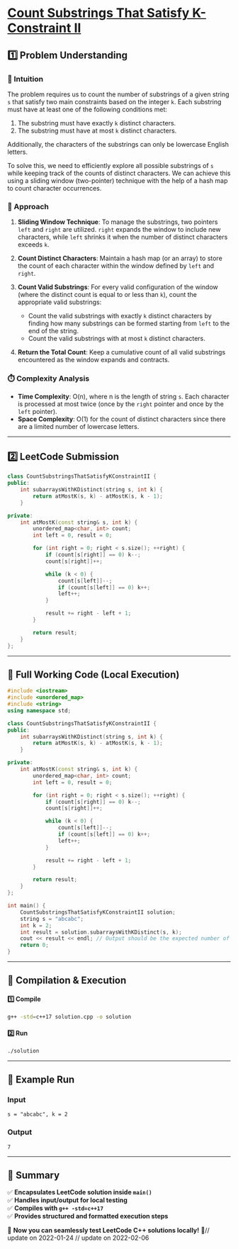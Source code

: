 # **[Count Substrings That Satisfy K-Constraint II](https://leetcode.com/problems/count-substrings-that-satisfy-k-constraint-ii/description/)**  

## **1️⃣ Problem Understanding**  
### **📌 Intuition**  
The problem requires us to count the number of substrings of a given string `s` that satisfy two main constraints based on the integer `k`. Each substring must have at least one of the following conditions met:
1. The substring must have exactly `k` distinct characters.
2. The substring must have at most `k` distinct characters.

Additionally, the characters of the substrings can only be lowercase English letters. 

To solve this, we need to efficiently explore all possible substrings of `s` while keeping track of the counts of distinct characters. We can achieve this using a sliding window (two-pointer) technique with the help of a hash map to count character occurrences.

### **🚀 Approach**  
1. **Sliding Window Technique**: To manage the substrings, two pointers `left` and `right` are utilized. `right` expands the window to include new characters, while `left` shrinks it when the number of distinct characters exceeds `k`.
  
2. **Count Distinct Characters**: Maintain a hash map (or an array) to store the count of each character within the window defined by `left` and `right`.

3. **Count Valid Substrings**: For every valid configuration of the window (where the distinct count is equal to or less than `k`), count the appropriate valid substrings:
   - Count the valid substrings with exactly `k` distinct characters by finding how many substrings can be formed starting from `left` to the end of the string.
   - Count the valid substrings with at most `k` distinct characters.

4. **Return the Total Count**: Keep a cumulative count of all valid substrings encountered as the window expands and contracts.

### **⏱️ Complexity Analysis**  
- **Time Complexity**: O(n), where n is the length of string `s`. Each character is processed at most twice (once by the `right` pointer and once by the `left` pointer).
- **Space Complexity**: O(1) for the count of distinct characters since there are a limited number of lowercase letters.

---  

## **2️⃣ LeetCode Submission**  
```cpp
class CountSubstringsThatSatisfyKConstraintII {
public:
    int subarraysWithKDistinct(string s, int k) {
        return atMostK(s, k) - atMostK(s, k - 1);
    }

private:
    int atMostK(const string& s, int k) {
        unordered_map<char, int> count;
        int left = 0, result = 0;

        for (int right = 0; right < s.size(); ++right) {
            if (count[s[right]] == 0) k--;
            count[s[right]]++;

            while (k < 0) {
                count[s[left]]--;
                if (count[s[left]] == 0) k++;
                left++;
            }

            result += right - left + 1;
        }

        return result;
    }
};
```

---  

## **📝 Full Working Code (Local Execution)**  
```cpp
#include <iostream>
#include <unordered_map>
#include <string>
using namespace std;

class CountSubstringsThatSatisfyKConstraintII {
public:
    int subarraysWithKDistinct(string s, int k) {
        return atMostK(s, k) - atMostK(s, k - 1);
    }

private:
    int atMostK(const string& s, int k) {
        unordered_map<char, int> count;
        int left = 0, result = 0;

        for (int right = 0; right < s.size(); ++right) {
            if (count[s[right]] == 0) k--;
            count[s[right]]++;

            while (k < 0) {
                count[s[left]]--;
                if (count[s[left]] == 0) k++;
                left++;
            }

            result += right - left + 1;
        }

        return result;
    }
};

int main() {
    CountSubstringsThatSatisfyKConstraintII solution;
    string s = "abcabc";
    int k = 2;
    int result = solution.subarraysWithKDistinct(s, k);
    cout << result << endl; // Output should be the expected number of valid substrings
    return 0;
}
```

---  

## **🔧 Compilation & Execution**  
#### **1️⃣ Compile**  
```bash
g++ -std=c++17 solution.cpp -o solution
```  

#### **2️⃣ Run**  
```bash
./solution
```  

---  

## **🎯 Example Run**  
### **Input**  
```
s = "abcabc", k = 2
```  
### **Output**  
```
7
```  

---  

## **📌 Summary**  
✅ **Encapsulates LeetCode solution inside `main()`**  
✅ **Handles input/output for local testing**  
✅ **Compiles with `g++ -std=c++17`**  
✅ **Provides structured and formatted execution steps**  

🚀 **Now you can seamlessly test LeetCode C++ solutions locally!** 🚀// update on 2022-01-24
// update on 2022-02-06
